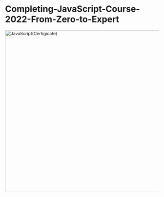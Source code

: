 # Completing-JavaScript-Course-2022-From-Zero-to-Expert

<img width="531" alt="JavaScript(Certigicate)" src="https://user-images.githubusercontent.com/103427078/164976868-00ba94e0-896c-47ec-b90e-ddef1a5f9054.png">
